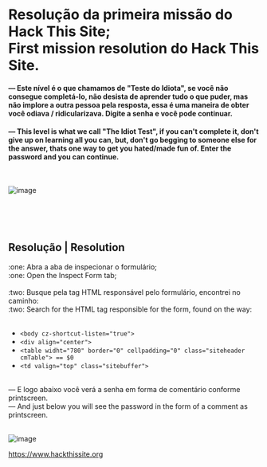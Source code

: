 <h1> Resolução da primeira missão do Hack This Site; <br> First mission resolution do Hack This Site. </h1>



<h4>— Este nível é o que chamamos de "Teste do Idiota", se você não consegue completá-lo, não desista de aprender tudo o que puder, mas não implore a outra pessoa pela resposta, essa é uma maneira de obter você odiava / ridicularizava. Digite a senha e você pode continuar.</h4>

<h4>— This level is what we call "The Idiot Test", if you can't complete it, don't give up on learning all you can, but, don't go begging to someone else for the answer, thats one way to get you hated/made fun of. Enter the password and you can continue.</h4>




<br>

![image](https://user-images.githubusercontent.com/60781404/142780352-a05cae8a-52fc-4455-a546-836544ac9eaa.png)



<br> <br> <br>

<h2> Resolução | Resolution </h2>
:one: Abra a aba de inspecionar o formulário; <br>
:one: Open the Inspect Form tab; <br> <br>
:two: Busque pela tag HTML responsável pelo formulário, encontrei no caminho: <br>
:two: Search for the HTML tag responsible for the form, found on the way: <br> <br>

- `<body cz-shortcut-listen="true">`
- `<div align="center">`
- `<table widht="780" border="0" cellpadding="0" class="siteheader cmTable"> == $0`
- `<td valign="top" class="sitebuffer">`
<br>
— E logo abaixo você verá a senha em forma de comentário conforme printscreen. <br>
— And just below you will see the password in the form of a comment as printscreen.
<br> <br>

![image](https://user-images.githubusercontent.com/60781404/142779209-ea39542a-ae62-4104-ad3e-52b24024517b.png)

https://www.hackthissite.org
